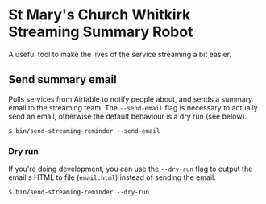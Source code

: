 # St Mary's Church Whitkirk Streaming Summary Robot

A useful tool to make the lives of the service streaming a bit easier.

## Send summary email

Pulls services from Airtable to notify people about, and sends a summary email to the streaming team. The `--send-email` flag is necessary to actually send an email, otherwise the default behaviour is a dry run (see below).

`$ bin/send-streaming-reminder --send-email`

### Dry run

If you're doing development, you can use the `--dry-run` flag to output the email's HTML to file (`email.html`) instead of sending the email.

`$ bin/send-streaming-reminder --dry-run`